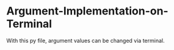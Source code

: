 # Argument-Implementation-on-Terminal
With this py file, argument values ​​can be changed via terminal.
